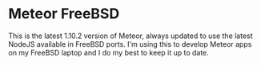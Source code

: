 # Meteor FreeBSD

This is the latest 1.10.2 version of Meteor, always updated to use the latest NodeJS available in FreeBSD ports. I'm using this to develop Meteor apps on my FreeBSD laptop and I do my best to keep it up to date.
